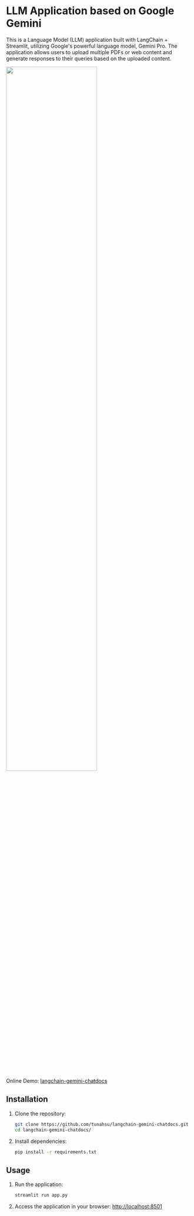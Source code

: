 # LLM Application based on Google Gemini

This is a Language Model (LLM) application built with LangChain + Streamlit, utilizing Google's powerful language model, Gemini Pro. The application allows users to upload multiple PDFs or web content and generate responses to their queries based on the uploaded content.

<img src="https://i.imgur.com/EA5Cn3g.png" width="70%">

Online Demo: [langchain-gemini-chatdocs](https://langchain-gemini-chatdocs.streamlit.app/)

## Installation

1. Clone the repository:

    ```bash
    git clone https://github.com/tunahsu/langchain-gemini-chatdocs.git
    cd langchain-gemini-chatdocs/
    ```

2. Install dependencies:

    ```bash
    pip install -r requirements.txt
    ```

## Usage

1. Run the application:

    ```bash
    streamlit run app.py
    ```

2. Access the application in your browser: [http://localhost:8501](http://localhost:8501)
